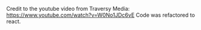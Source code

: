 Credit to the youtube video from Traversy Media: https://www.youtube.com/watch?v=W0No1JDc6vE
Code was refactored to react.
